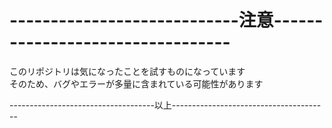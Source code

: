 <h1>----------------------------注意---------------------------------</h1>
このリポジトリは気になったことを試すものになっています<br>
そのため、バグやエラーが多量に含まれている可能性があります<br>

------------------------------------以上---------------------------------------